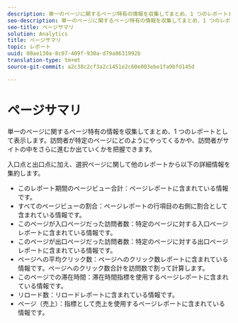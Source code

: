 ```yaml
---
description: 単一のページに関するページ特有の情報を収集してまとめ、1 つのレポートとして表示します。訪問者が特定のページにどのようにやってくるかや、訪問者がサイトの中をさらに進むか出ていくかを把握できます。
seo-description: 単一のページに関するページ特有の情報を収集してまとめ、1 つのレポートとして表示します。訪問者が特定のページにどのようにやってくるかや、訪問者がサイトの中をさらに進むか出ていくかを把握できます。
seo-title: ページサマリ
solution: Analytics
title: ページサマリ
topic: レポート
uuid: 00ae130a-8c07-409f-930a-d79a8631992b
translation-type: tm+mt
source-git-commit: a2c38c2cf3a2c1451e2c60e003ebe1fa9bfd145d

---
```



# ページサマリ

単一のページに関するページ特有の情報を収集してまとめ、1 つのレポートとして表示します。訪問者が特定のページにどのようにやってくるかや、訪問者がサイトの中をさらに進むか出ていくかを把握できます。

入口点と出口点に加え、選択ページに関して他のレポートから以下の詳細情報を集約します。

* このレポート期間のページビュー合計：ページレポートに含まれている情報です。
* すべてのページビューの割合：ページレポートの行項目の右側に割合として含まれている情報です。
* このページが入口ページだった訪問者数：特定のページに対する入口ページレポートに含まれている情報です。
* このページが出口ページだった訪問者数：特定のページに対する出口ページレポートに含まれている情報です。
* ページへの平均クリック数：ページへのクリック数レポートに含まれている情報です。ページへのクリック数合計を訪問数で割って計算します。
* このページでの滞在時間：滞在時間指標を使用するページレポートに含まれている情報です。
* リロード数：リロードレポートに含まれている情報です。
* ページ（売上）：指標として売上を使用するページレポートに含まれている情報です。

